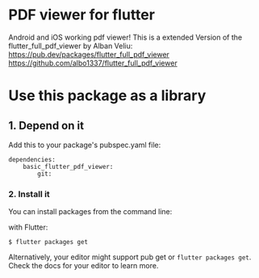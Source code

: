# PDF viewer for flutter

Android and iOS working pdf viewer!
This is a extended Version of the flutter_full_pdf_viewer by Alban Veliu:
https://pub.dev/packages/flutter_full_pdf_viewer
https://github.com/albo1337/flutter_full_pdf_viewer


# Use this package as a library

## 1. Depend on it

Add this to your package's pubspec.yaml file:

```
dependencies:
    basic_flutter_pdf_viewer:
        git:
```



### 2. Install it

You can install packages from the command line:

with Flutter:

```
$ flutter packages get
```

Alternatively, your editor might support pub get or ```flutter packages get```. Check the docs for your editor to learn more.



